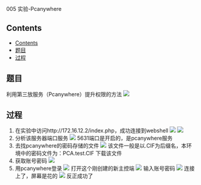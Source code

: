 005 实验-Pcanywhere

## Contents

- [Contents]()
- [题目]()
- [过程]()

## 题目

利用第三放服务（Pcanywhere）提升权限的方法
![](/resources/f71ff1bf4a88863bf2ae2b1b7e4be3fc.png)

## 过程

1. 在实验中访问http://172.16.12.2/index.php，成功连接到webshell
![](/resources/9e0585aaae6b73fafe42d13548d3c58e.png)
![](/resources/eb1faf6b71fb6a15f8a035cc31f8fa4b.png)
2. 分析该服务器端口服务
![](/resources/e89f4fe707173434a518223cf5fa3f0f.png)
5631端口是开启的，是pcanywhere服务
3. 去找pcanywhere的密码存储的文件
![](/resources/2df63b4545ba7f06ed12170ebb12d714.png)
该文件一般是以.CIF为后缀名，本环境中的密码文件为：PCA.test.CIF
下载该文件
4. 获取账号密码
![](/resources/1f2d53e8a2598347cf39f27b81268637.png)
5. 用pcanywhere登录
![](/resources/085c38112cc00ff46e02e436f8fb1f6e.png)
打开这个刚创建的新主控端
![](/resources/ca987d1cda571894be1494a4176ed5dd.png)
输入账号密码
![](/resources/fe1ac9f4ba009b99582c9066ab37cbf6.png)
连接上了，屏幕是花的
![](/resources/a3aeb7419a97a84ee411610a712883ad.png)
反正成功了